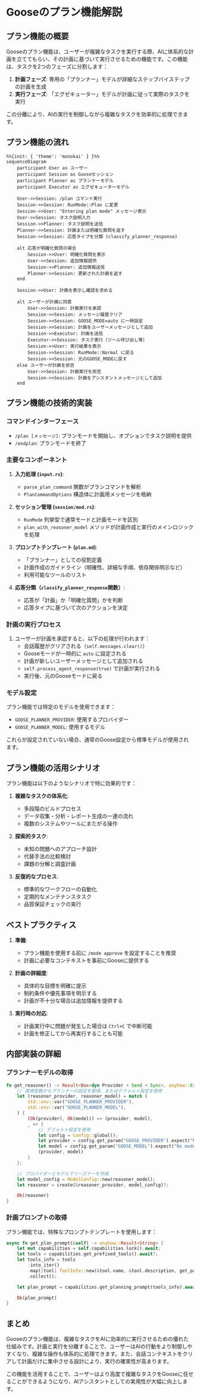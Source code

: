 # Gooseのプラン機能解説

## プラン機能の概要

Gooseのプラン機能は、ユーザーが複雑なタスクを実行する際、AIに体系的な計画を立ててもらい、その計画に基づいて実行させるための機能です。この機能は、タスクを2つのフェーズに分割します：

1. **計画フェーズ**: 専用の「プランナー」モデルが詳細なステップバイステップの計画を生成
2. **実行フェーズ**: 「エグゼキューター」モデルが計画に従って実際のタスクを実行

この分離により、AIの実行を制御しながら複雑なタスクを効率的に処理できます。

## プラン機能の流れ

```mermaid
%%{init: { 'theme': 'monokai' } }%%
sequenceDiagram
    participant User as ユーザー
    participant Session as Gooseセッション
    participant Planner as プランナーモデル
    participant Executor as エグゼキューターモデル
    
    User->>Session: /plan コマンド実行
    Session->>Session: RunMode::Plan に変更
    Session->>User: "Entering plan mode" メッセージ表示
    User->>Session: タスク説明入力
    Session->>Planner: タスク説明を送信
    Planner->>Session: 計画または明確化質問を返す
    Session->>Session: 応答タイプを分類 (classify_planner_response)
    
    alt 応答が明確化質問の場合
        Session->>User: 明確化質問を表示
        User->>Session: 追加情報提供
        Session->>Planner: 追加情報送信
        Planner->>Session: 更新された計画を返す
    end
    
    Session->>User: 計画を表示し確認を求める
    
    alt ユーザーが計画に同意
        User->>Session: 計画実行を承認
        Session->>Session: メッセージ履歴クリア
        Session->>Session: GOOSE_MODE=auto に一時設定
        Session->>Session: 計画をユーザーメッセージとして追加
        Session->>Executor: 計画を送信
        Executor->>Session: タスク実行（ツール呼び出し等）
        Session->>User: 実行結果を表示
        Session->>Session: RunMode::Normal に戻る
        Session->>Session: 元のGOOSE_MODEに戻す
    else ユーザーが計画を拒否
        User->>Session: 計画実行を拒否
        Session->>Session: 計画をアシスタントメッセージとして追加
    end
```

## プラン機能の技術的実装

### コマンドインターフェース

- `/plan [メッセージ]`: プランモードを開始し、オプションでタスク説明を提供
- `/endplan`: プランモードを終了

### 主要なコンポーネント

1. **入力処理 (`input.rs`)**:
   - `parse_plan_command` 関数がプランコマンドを解析
   - `PlanCommandOptions` 構造体に計画用メッセージを格納

2. **セッション管理 (`session/mod.rs`)**:
   - `RunMode` 列挙型で通常モードと計画モードを区別
   - `plan_with_reasoner_model` メソッドが計画作成と実行のメインロジックを処理

3. **プロンプトテンプレート (`plan.md`)**:
   - 「プランナー」としての役割定義
   - 計画作成のガイドライン（明確性、詳細な手順、依存関係明示など）
   - 利用可能なツールのリスト

4. **応答分類（`classify_planner_response`関数）**:
   - 応答が「計画」か「明確化質問」かを判断
   - 応答タイプに基づいて次のアクションを決定

### 計画の実行プロセス

1. ユーザーが計画を承認すると、以下の処理が行われます：
   - 会話履歴がクリアされる（`self.messages.clear()`）
   - Gooseモードが一時的に `auto` に設定される
   - 計画が新しいユーザーメッセージとして追加される
   - `self.process_agent_response(true)` で計画が実行される
   - 実行後、元のGooseモードに戻る

### モデル設定

プラン機能では特定のモデルを使用できます：
- `GOOSE_PLANNER_PROVIDER`: 使用するプロバイダー
- `GOOSE_PLANNER_MODEL`: 使用するモデル

これらが設定されていない場合、通常のGoose設定から標準モデルが使用されます。

## プラン機能の活用シナリオ

プラン機能は以下のようなシナリオで特に効果的です：

1. **複雑なタスクの体系化**:
   - 多段階のビルドプロセス
   - データ収集・分析・レポート生成の一連の流れ
   - 複数のシステムやツールにまたがる操作

2. **探索的タスク**:
   - 未知の問題へのアプローチ設計
   - 代替手法の比較検討
   - 課題の分解と調査計画

3. **反復的なプロセス**:
   - 標準的なワークフローの自動化
   - 定期的なメンテナンスタスク
   - 品質保証チェックの実行

## ベストプラクティス

1. **準備**:
   - プラン機能を使用する前に `/mode approve` を設定することを推奨
   - 計画に必要なコンテキストを事前にGooseに提供する

2. **計画の詳細度**:
   - 具体的な目標を明確に提示
   - 制約条件や優先事項を明示する
   - 計画が不十分な場合は追加情報を提供する

3. **実行時の対応**:
   - 計画実行中に問題が発生した場合は `Ctrl+C` で中断可能
   - 計画を修正してから再実行することも可能

## 内部実装の詳細

### プランナーモデルの取得

```rust
fn get_reasoner() -> Result<Box<dyn Provider + Send + Sync>, anyhow::Error> {
    // 環境変数からプランナーの設定を取得、またはデフォルト設定を使用
    let (reasoner_provider, reasoner_model) = match (
        std::env::var("GOOSE_PLANNER_PROVIDER"),
        std::env::var("GOOSE_PLANNER_MODEL"),
    ) {
        (Ok(provider), Ok(model)) => (provider, model),
        _ => {
            // デフォルト設定を使用
            let config = Config::global();
            let provider = config.get_param("GOOSE_PROVIDER").expect("No provider configured");
            let model = config.get_param("GOOSE_MODEL").expect("No model configured");
            (provider, model)
        }
    };

    // プロバイダーとモデルでリーズナーを作成
    let model_config = ModelConfig::new(reasoner_model);
    let reasoner = create(&reasoner_provider, model_config)?;

    Ok(reasoner)
}
```

### 計画プロンプトの取得

プラン機能では、特殊なプロンプトテンプレートを使用します：

```rust
async fn get_plan_prompt(&self) -> anyhow::Result<String> {
    let mut capabilities = self.capabilities.lock().await;
    let tools = capabilities.get_prefixed_tools().await?;
    let tools_info = tools
        .into_iter()
        .map(|tool| ToolInfo::new(&tool.name, &tool.description, get_parameter_names(&tool)))
        .collect();

    let plan_prompt = capabilities.get_planning_prompt(tools_info).await;

    Ok(plan_prompt)
}
```

## まとめ

Gooseのプラン機能は、複雑なタスクをAIに効率的に実行させるための優れた仕組みです。計画と実行を分離することで、ユーザーはAIの行動をより制御しやすくなり、複雑な操作も体系的に処理できます。また、会話コンテキストをクリアして計画だけに集中させる設計により、実行の確実性が高まります。

この機能を活用することで、ユーザーはより高度で複雑なタスクをGooseに任せることができるようになり、AIアシスタントとしての実用性が大幅に向上します。